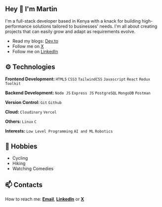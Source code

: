 ## Hey 👋 I'm Martin 
<p>I'm a full-stack developer based in Kenya with a knack for building high-performance solutions tailored to businesses' needs. I'm all about creating projects that   can easily grow and adapt as requirements evolve.</p>

<ul>
   <li>Read my blogs: <a href='https://dev.to/martinwachira' target='_blank'>Dev.to</a></li>
   <li>Follow me on <a href='https://x.com/MurithiMartin99' target='_blank'>X</a></li>
   <li>Follow me on <a href='https://www.linkedin.com/in/martin-wachira' target='_blank'>LinkedIn</a></li>
</ul>

## ⚙️ Technologies
<p> <strong>Frontend Development: </strong>
<code>HTML5</code>
<code>CSS3</code>
<code>TailwindCSS</code>
<code>Javascript</code>
<code>React</code>
<code>Redux Toolkit</code>
</p>

<p> <strong>Backend Development: </strong>
<code>Node JS</code>
<code>Express JS</code>
<code>PostgreSQL</code>
<code>MongoDB</code>
<code>Postman</code>
</p>

<p> <strong>Version Control: </strong>
<code>Git</code>
<code>Github</code>
</p>

<p> <strong>Cloud: </strong>
<code>Cloudinary</code>
<code>Vercel</code>
</p>

<p> <strong>Others: </strong>
<code>Linux</code>
<code>C</code>
</p>

<p> <strong>Interests: </strong>
<code>Low Level Programming</code>
<code>AI and ML</code>
<code>Robotics</code>
</p>

## 🌟 Hobbies
<ul>
   <li>Cycling</li>
   <li>Hiking</li>
   <li>Watching Comedies</li>
</ul>

## 📫 Contacts
How to reach me: **[Email](wachiramartin442@gmail.com)**, **[LinkedIn](https://www.linkedin.com/in/martin-wachira)** or **[X](https://x.com/MurithiMartin99)**

<!--# 🌐 Socials:
[![LinkedIn](https://img.shields.io/badge/LinkedIn-%230077B5.svg?logo=linkedin&logoColor=white)](https://www.linkedin.com/in/martin-wachira)
[![Dev.to](https://img.shields.io/badge/Dev.to-12100E?logo=dev.to&logoColor=white)](https://dev.to/martinwachira) [![X](https://img.shields.io/badge/X-black.svg?logo=X&logoColor=white)](https://x.com/MurithiMartin99) 

# 💻 Tech Stack:
![C](https://img.shields.io/badge/c-%2300599C.svg?style=for-the-badge&logo=c&logoColor=white) ![HTML5](https://img.shields.io/badge/html5-%23E34F26.svg?style=for-the-badge&logo=html5&logoColor=white) ![CSS3](https://img.shields.io/badge/css3-%231572B6.svg?style=for-the-badge&logo=css3&logoColor=white) ![JavaScript](https://img.shields.io/badge/javascript-%23323330.svg?style=for-the-badge&logo=javascript&logoColor=%23F7DF1E) ![Vercel](https://img.shields.io/badge/vercel-%23000000.svg?style=for-the-badge&logo=vercel&logoColor=white) ![Express.js](https://img.shields.io/badge/express.js-%23404d59.svg?style=for-the-badge&logo=express&logoColor=%2361DAFB) ![Hugo](https://img.shields.io/badge/Hugo-black.svg?style=for-the-badge&logo=Hugo) ![JWT](https://img.shields.io/badge/JWT-black?style=for-the-badge&logo=JSON%20web%20tokens) ![NodeJS](https://img.shields.io/badge/node.js-6DA55F?style=for-the-badge&logo=node.js&logoColor=white) ![Redux](https://img.shields.io/badge/redux-%23593d88.svg?style=for-the-badge&logo=redux&logoColor=white) ![React Router](https://img.shields.io/badge/React_Router-CA4245?style=for-the-badge&logo=react-router&logoColor=white) ![React](https://img.shields.io/badge/react-%2320232a.svg?style=for-the-badge&logo=react&logoColor=%2361DAFB) ![TailwindCSS](https://img.shields.io/badge/tailwindcss-%2338B2AC.svg?style=for-the-badge&logo=tailwind-css&logoColor=white) ![Postgres](https://img.shields.io/badge/postgres-%23316192.svg?style=for-the-badge&logo=postgresql&logoColor=white) ![MongoDB](https://img.shields.io/badge/MongoDB-%234ea94b.svg?style=for-the-badge&logo=mongodb&logoColor=white) ![Postman](https://img.shields.io/badge/Postman-FF6C37?style=for-the-badge&logo=postman&logoColor=white)
# 📊 GitHub Stats:
![](https://github-readme-streak-stats.herokuapp.com/?user=MartinMurithi&theme=dark&hide_border=false)<br/>

### ✍️ Random Dev Quote
![](https://quotes-github-readme.vercel.app/api?type=horizontal&theme=radical)
<!-- Proudly created with GPRM ( https://gprm.itsvg.in ) -->
